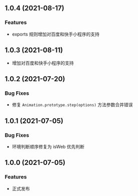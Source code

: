 ## 1.0.4 (2021-08-17)
### Features
* exports 规则增加对百度和快手小程序的支持
## 1.0.3 (2021-08-11)

* 增加对百度和快手小程序的支持

## 1.0.2 (2021-07-20)

### Bug Fixes

* 修复 `Animation.prototype.step(options)` 方法参数合并错误

## 1.0.1 (2021-07-05)

### Bug Fixes

* 环境判断顺序修复为 isWeb 优先判断

## 1.0.0 (2021-07-05)

### Features

* 正式发布
